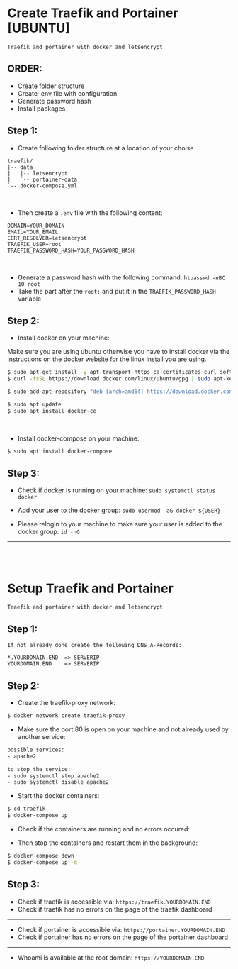 # Create Traefik and Portainer [UBUNTU]
`Traefik and portainer with docker and letsencrypt`
<br>

## ORDER:
- Create folder structure
- Create .env file with configuration
- Generate password hash
- Install packages

## Step 1:
  - Create following folder structure at a location of your choise

  ```tree
  traefik/
  |-- data
  |   |-- letsencrypt
  |   `-- portainer-data
  `-- docker-compose.yml
  ```
  <br>

  - Then create a `.env` file with the following content:
  ```dotenv
  DOMAIN=YOUR_DOMAIN
  EMAIL=YOUR_EMAIL
  CERT_RESOLVER=letsencrypt
  TRAEFIK_USER=root
  TRAEFIK_PASSWORD_HASH=YOUR_PASSWORD_HASH
  ```
  <br>

  - Generate a password hash with the following command:
  `htpasswd -nBC 10 root`
  - Take the part after the `root:` and put it in the `TRAEFIK_PASSWORD_HASH` variable

## Step 2:
  - Install docker on your machine:
  
  Make sure you are using ubuntu otherwise you have to install docker via the instructions on the docker website for the linux install you are using.

  ```bash
  $ sudo apt-get install -y apt-transport-https ca-certificates curl software-properties-common
  $ curl -fsSL https://download.docker.com/linux/ubuntu/gpg | sudo apt-key add -

  $ sudo add-apt-repository "deb [arch=amd64] https://download.docker.com/linux/ubuntu focal stable"

  $ sudo apt update
  $ sudo apt install docker-ce
  ```
  <br>

  - Install docker-compose on your machine:
  ```bash
  $ sudo apt install docker-compose
  ```

## Step 3:
  - Check if docker is running on your machine:
  `sudo systemctl status docker`

  - Add your user to the docker group:
  `sudo usermod -aG docker ${USER}`

  - Please relogin to your machine to make sure your user is added to the docker group.
  `id -nG`

<hr>
<br>
<br>

# Setup Traefik and Portainer
`Traefik and portainer with docker and letsencrypt`

## Step 1:
  ```DNS
  If not already done create the following DNS A-Records:

  *.YOURDOMAIN.END  => SERVERIP
  YOURDOMAIN.END    => SERVERIP
  ```

## Step 2:
  - Create the traefik-proxy network:
  ```bash
  $ docker network create traefik-proxy
  ```

  - Make sure the port 80 is open on your machine and not already used by another service:
  ```bash
  possible services:
  - apache2	

  to stop the service:
  - sudo systemctl stop apache2
  - sudo systemctl disable apache2
  ```

  - Start the docker containers:
  ```bash
  $ cd traefik
  $ docker-compose up
  ```

  - Check if the containers are running and no errors occured:

  - Then stop the containers and restart them in the background:
  ```bash
  $ docker-compose down
  $ docker-compose up -d
  ```

## Step 3:
  - Check if traefik is accessible via:
  `https://traefik.YOURDOMAIN.END`
  - Check if traefik has no errors on the page of the traefik dashboard

  ---
  - Check if portainer is accessible via:
  `https://portainer.YOURDOMAIN.END`
  - Check if portainer has no errors on the page of the portainer dashboard

  ---
  - Whoami is available at the root domain:
  `https://YOURDOMAIN.END`